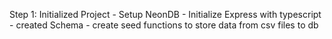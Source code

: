 Step 1: Initialized Project
    - Setup NeonDB
    - Initialize Express with typescript
    - created Schema
    - create seed functions to store data from csv files to db
    
